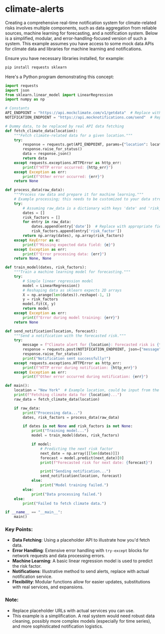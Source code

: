 # climate-alerts

Creating a comprehensive real-time notification system for climate-related risks involves multiple components, such as data aggregation from reliable sources, machine learning for forecasting, and a notification system. Below is a simplified, modular, and error-handling-focused version of such a system. This example assumes you have access to some mock data APIs for climate data and libraries for machine learning and notifications.

Ensure you have necessary libraries installed, for example:

```bash
pip install requests sklearn
```

Here's a Python program demonstrating this concept:

```python
import requests
import json
from sklearn.linear_model import LinearRegression
import numpy as np

# Constants
API_ENDPOINT = "https://api.mockclimate.com/v1/getdata"  # Replace with a real climate data API
NOTIFICATION_ENDPOINT = "https://api.mocknotifications.com/send"  # Replace with a real notification service endpoint

# Dummy data, to be replaced by real API data fetching
def fetch_climate_data(location):
    """Fetch climate-related data for a given location."""
    try:
        response = requests.get(API_ENDPOINT, params={"location": location})
        response.raise_for_status()
        data = response.json()
        return data
    except requests.exceptions.HTTPError as http_err:
        print(f"HTTP error occurred: {http_err}")
    except Exception as err:
        print(f"Other error occurred: {err}")
    return None

def process_data(raw_data):
    """Process raw data and prepare it for machine learning."""
    # Example processing; this needs to be customized to your data structure
    try:
        # Assuming raw_data is a dictionary with keys 'date' and 'risk_factor'
        dates = []
        risk_factors = []
        for entry in raw_data:
            dates.append(entry['date'])  # Replace with appropriate fields
            risk_factors.append(entry['risk_factor'])
        return np.array(dates), np.array(risk_factors)
    except KeyError as e:
        print(f"Missing expected data field: {e}")
    except Exception as err:
        print(f"Error processing data: {err}")
    return None, None

def train_model(dates, risk_factors):
    """Train a machine learning model for forecasting."""
    try:
        # Simple linear regression model
        model = LinearRegression()
        # Reshaping data as sklearn expects 2D arrays
        X = np.arange(len(dates)).reshape(-1, 1)
        y = risk_factors
        model.fit(X, y)
        return model
    except Exception as err:
        print(f"Error during model training: {err}")
    return None

def send_notification(location, forecast):
    """Send a notification with the forecasted risk."""
    try:
        message = f"Climate alert for {location}: Forecasted risk is {forecast}"
        response = requests.post(NOTIFICATION_ENDPOINT, json={"message": message})
        response.raise_for_status()
        print("Notification sent successfully!")
    except requests.exceptions.HTTPError as http_err:
        print(f"HTTP error during notification: {http_err}")
    except Exception as err:
        print(f"Other error occurred during notification: {err}")

def main():
    location = "New York"  # Example location, could be input from the user
    print(f"Fetching climate data for {location}...")
    raw_data = fetch_climate_data(location)

    if raw_data:
        print("Processing data...")
        dates, risk_factors = process_data(raw_data)

        if dates is not None and risk_factors is not None:
            print("Training model...")
            model = train_model(dates, risk_factors)

            if model:
                # Predicting the next risk factor
                next_date = np.array([[len(dates)]])
                forecast = model.predict(next_date)[0]
                print(f"Forecasted risk for next date: {forecast}")

                print("Sending notification...")
                send_notification(location, forecast)
            else:
                print("Model training failed.")
        else:
            print("Data processing failed.")
    else:
        print("Failed to fetch climate data.")

if __name__ == "__main__":
    main()
```

### Key Points:
- **Data Fetching**: Using a placeholder API to illustrate how you'd fetch data.
- **Error Handling**: Extensive error handling with `try-except` blocks for network requests and data processing errors.
- **Machine Learning**: A basic linear regression model is used to predict the risk factor.
- **Notifications**: Illustrative method to send alerts, replace with actual notification service.
- **Flexibility**: Modular functions allow for easier updates, substitutions with real services, and expansions.

### Note:
- Replace placeholder URLs with actual services you can use.
- This example is a simplification. A real system would need robust data cleaning, possibly more complex models (especially for time series), and more sophisticated notification logistics.